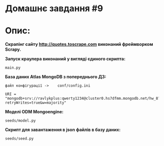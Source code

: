 # Домашнє завдання #9

<h1>Опис:</h1>

<b>Cкрапінг сайту http://quotes.toscrape.com виконаний фреймворком Scrapy.</b>

<b>Запуск краулера виконаний у вигляді єдиного скрипта:</b>

    main.py

<b>База даних Atlas MongoDB з попереднього ДЗ:</b>

    файл конфігурації ->    conf/config.ini

    URI = "mongodb+srv://ravlykplus:qwerty1234@cluster0.hs7dfmm.mongodb.net/hw_8?retryWrites=true&w=majority"

<b>Моделі ODM Mongoengine:</b>

    seeds/model.py

<b>Скрипт для завантаження в json файлів в базу даних:</b>

    seeds/seed.py